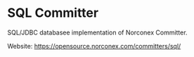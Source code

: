 SQL Committer
=======================

SQL/JDBC databasee implementation of Norconex Committer.

Website: https://opensource.norconex.com/committers/sql/
